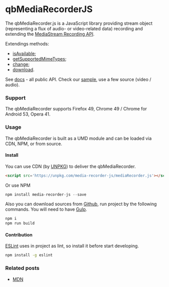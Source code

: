 # qbMediaRecorderJS
The qbMediaRecorder.js is a JavaScript library providing stream object (representing a flux of audio- or video-related data) recording and extending the [MediaStream Recording API](https://w3c.github.io/mediacapture-record/MediaRecorder.html).

Extendings methods:
 - [isAvailable](https://quickblox.github.io/javascript-media-recorder/docs/qbMediaRecorder.html#.isAvailable);
 - [getSupportedMimeTypes](https://quickblox.github.io/javascript-media-recorder/docs/qbMediaRecorder.html#.getSupportedMimeTypes);
 - [change](https://quickblox.github.io/javascript-media-recorder/docs/qbMediaRecorder.html#change);
 - [download](https://quickblox.github.io/javascript-media-recorder/docs/qbMediaRecorder.html#download).

See [docs](https://quickblox.github.io/javascript-media-recorder/docs/) - all public API.
Check our [sample](https://quickblox.github.io/javascript-media-recorder/sample/), use a few source (video / audio).

### Support
The qbMediaRecorder supports Firefox 49, Chrome 49 / Chrome for Android 53, Opera 41.

### Usage
The qbMediaRecorder is built as a UMD module and can be loaded via CDN, NPM, or from source.

#### Install 
You can use CDN (by [UNPKG](https://unpkg.com)) to deliver the qbMediaRecorder.
```html
<script src='https://unpkg.com/media-recorder-js/mediaRecorder.js'></script>
```
Or use NPM
```javascript
npm install media-recorder-js --save
```
Also you can download sources from [Github](https://github.com/QuickBlox/javascript-media-recorder), run project by the following commands. 
You will need to have [Gulp](http://gulpjs.com/).

```bash
npm i
npm run build
```
#### Contribution
[ESLint](https://github.com/eslint/eslint) uses in project as lint, so install it before start developing.
```bash
npm install -g eslint
```

### Related posts
 * [MDN](https://developer.mozilla.org/en-US/docs/Web/API/MediaRecorder)

